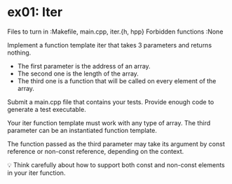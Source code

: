 # ex01: Iter
Files to turn in :Makefile, main.cpp, iter.{h, hpp}
Forbidden functions :None

Implement a function template iter that takes 3 parameters and returns nothing.
- The first parameter is the address of an array.
- The second one is the length of the array.
- The third one is a function that will be called on every element of the array.

Submit a main.cpp file that contains your tests. Provide enough code to generate a test executable.

Your iter function template must work with any type of array.
The third parameter can be an instantiated function template.

The function passed as the third parameter may take its argument by const reference or non-const reference, depending on the context.

💡 Think carefully about how to support both const and non-const
elements in your iter function.
